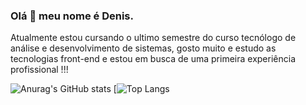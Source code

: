 ### Olá 👋 meu nome é Denis.
Atualmente estou cursando o ultimo semestre do curso tecnólogo de análise e desenvolvimento de sistemas, gosto muito e estudo as tecnologias front-end e estou em busca de uma primeira experiência profissional !!!

![Anurag's GitHub stats](https://github-readme-stats.vercel.app/api?username=denalves&show_icons=true&theme=onedark)
[![Top Langs](https://github-readme-stats.vercel.app/api/top-langs/?username=denalves&layout=compact&theme=onedark)



<!--
**denalves/denalves** is a ✨ _special_ ✨ repository because its `README.md` (this file) appears on your GitHub profile.

Here are some ideas to get you started:

- 🔭 I’m currently working on ...
- 🌱 I’m currently learning ...
- 👯 I’m looking to collaborate on ...
- 🤔 I’m looking for help with ...
- 💬 Ask me about ...
- 📫 How to reach me: ...
- 😄 Pronouns: ...
- ⚡ Fun fact: ...
-->
